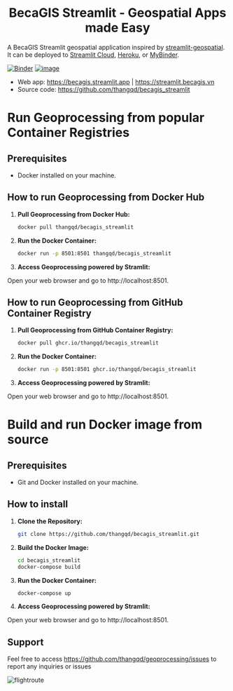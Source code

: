 
<h1 style="text-align: center;">BecaGIS Streamlit - Geospatial Apps made Easy</h1>

A BecaGIS Streamlit geospatial application inspired by [streamlit-geospatial](https://github.com/giswqs/streamlit-geospatial). It can be deployed to [Streamlit Cloud](https://streamlit.io/cloud), [Heroku](https://heroku.com/), or [MyBinder](https://mybinder.org/).

[![Binder](https://mybinder.org/badge_logo.svg)](https://mybinder.org/v2/gh/thangqd/becagis_streamlit/HEAD)
[![image](https://img.shields.io/badge/License-MIT-yellow.svg)](https://opensource.org/licenses/MIT)

- Web app: <https://becagis.streamlit.app> | <https://streamlit.becagis.vn>
- Source code: <https://github.com/thangqd/becagis_streamlit>

# Run Geoprocessing from popular Container Registries

## Prerequisites

- Docker installed on your machine.

## How to run Geoprocessing from Docker Hub
1. **Pull Geoprocessing from Docker Hub:**
	```bash
	docker pull thangqd/becagis_streamlit
	```	

2. **Run the Docker Container:**
    ```bash
    docker run -p 8501:8501 thangqd/becagis_streamlit
	```
3. **Access Geoprocessing powered by Stramlit:**

Open your web browser and go to http://localhost:8501.


## How to run Geoprocessing from GitHub Container Registry
1. **Pull Geoprocessing from GitHub Container Registry:**
	```bash
	docker pull ghcr.io/thangqd/becagis_streamlit
	```	

2. **Run the Docker Container:**
    ```bash
    docker run -p 8501:8501 ghcr.io/thangqd/becagis_streamlit
	```
3. **Access Geoprocessing powered by Stramlit:**

Open your web browser and go to http://localhost:8501.



# Build and run Docker image from source  

## Prerequisites

- Git and Docker installed on your machine.

## How to install

1. **Clone the Repository:**
    ```bash
    git clone https://github.com/thangqd/becagis_streamlit.git
	```
	

3. **Build the Docker Image:**
	```bash
	cd becagis_streamlit
	docker-compose build 
	```
	
4. **Run the Docker Container:**
    ```bash
    docker-compose up
	```

5. **Access Geoprocessing powered by Stramlit:**

Open your web browser and go to http://localhost:8501.

## Support
Feel free to access https://github.com/thangqd/geoprocessing/issues to report any inquiries or issues

![flightroute](https://github.com/thangqd/becagis_streamlit/assets/1776420/7a1c0de3-c8a5-4e45-a42f-54b0ec77806b)
